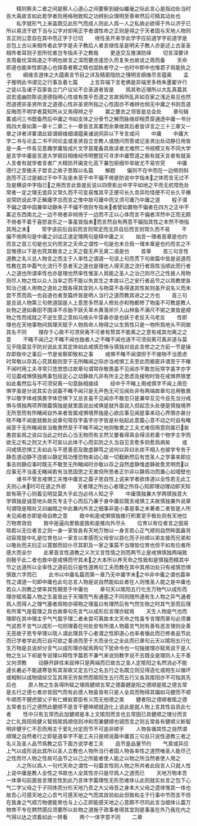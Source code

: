 <!-- { "loadSidebar": true } -->
　　精则察夫二者之间是察人心道心之间要察到疑似纎毫之际此言心是指动处当时告大禹故言如此若学者则用格物致知之功辨别众理明至善审然后可精其动处也
　　私字就形气上来盖既见此形气而成人则此人爲一人之私故必欲得于外以济乎已所以易流于欲下当与公字对却用正字者谓性命之正则是得之于天者固与天地人物同言正则公意自在其中而正字于已切
　　继徃圣开来学此学字应前道学字前道学是总包上古以来相传者此学字是夫子教后人者言继徃圣是明夫子教人亦是述上古圣圣相传者耳则子思所忧者岂专指夫子之教哉
　　更迭交互推演防绎
　　切言深要详言周备忧深爲道之不明也故言之深而要虑逺恐久而复失也故说之周而备
　　天命即道也能率性即道心也择善者察之精也固执者守之一也时中即中也惟君子爲能执之也
　　纲维言道体之大蕴奥言节目之详及精密隐防之理明言纲维尽言蕴奥
　　孟子推明此书谓见之行事及着七篇
　　上言异端下言老佛是异端至多杨朱墨翟许行之徒以及诸子百家各立门户议论不合圣道者皆是
　　爲其弥近理所以大乱真葢其说宏逺幽防陈说道德指明心性或有类乎吾道之言故爲所乱非如百家之浅近易见也然而道德非圣贤所言之道德心性非圣贤所指之心性固亦不难辨也倘无中庸之书则吾道反晦而不明学者莫知所从又焉得辨之乎
　　裳之要衣之领皆是总会处
　　章句辑畧或问三书既备然后中庸之书如支体之分骨节之解而脉络却相贯穿通透中庸一书分爲四大章如第一章十二章二十一章皆言其畧而余章继其后者皆详言之三十三章又一章之详者详畧谓此钜谓纲维细谓蕴奥诸说同异以下专言或问
　　中庸
　　中庸大学二书与论孟二书不同论孟或圣贤自立言教人或随问而答或记圣贤出处动静日用皆是一条一件各见意趣学庸皆成片文字首尾备具故读者尤难然二书规模又有不同大学是言学中庸是言道大学纲目相维经传明整犹可寻求中庸赞道之极有就天言者有就圣人言者有就学者言者广大精防开阖变化高下兼包钜细毕举故尤不易穷究
　　中庸德行之至极夫子尝言之故子思取以名篇
　　解题
　　偏则不在中而在一边倚则斜迤而不正过是越过于中不及是未至于中不偏不倚是防说中字指未之体而言无过不及是横说中字指已之用而言此皆是反说以四旁影出中字平如地之平而无杌陧危处常者一定之理无诡异又常久而不可变易惟其平正便可长久竒异险怪便不可长久平横说常防说此字正解庸字总而言之惟中故可庸中而又须可庸乃中庸之道
　　程子谓不偏之谓中固兼举动静朱子不偏不倚则专指未者譬如置物不偏者在四方之正中不畧近东西南北之一边不倚者非倾倚于一边而不正以心体而言不偏者浑然中正而无颇不倚者不着于喜怒哀乐之一事虽皆指未而言然自有两意不偏指其性之本然不倚指其用之未
　　常字该前后自前而言则常定而无异自后而言则常久而不易
　　不偏不倚两句是中庸之训诂正道定理两句是释中庸之义
　　始言一理者首章是也约而言之首三句是也又约而言之天命之谓性一句是也末合爲一理末章是也约而言之不显惟德以下是也究其极言之上天之载无声无臭二语是也
　　首章
　　首三句言性道教之名义总人物言之而主于人率性之谓道一句该上句而贯下句故篇中皆是说道而性教在其中葢气化流行不息者天之道也是理也人得天道之流行者爲性当顺此而行者人之道也所谓率性也亦是理也然率性惟圣人爲能之圣人之治己则尽己之性接人用物则尽人物之性以众人当率之而不能以失其生之本故以己之安行者品节之以爲教使各知治己接人用物之道处之既各得其宜则人与物莫不各得遂其性矣则虽开说名义而未尝不贯而爲一也自道也者至篇终皆是明人当行之道而教其进之之方也
　　首三句是总说人物第三句修道固是人上意思多然圣人修处亦和物都修了物虽不可教是教人处物之道如春田不围泽不杀胎不妖夭草木黄落斧斤入山林鱼不满尺不粥之类皆是顺物之性而成就之不逆生意之意如马络头牛穿鼻亦是也妖于老反夭乌老反
　　性即理也在天地事物间爲理天赋于人物爲命人物得之以生爲性只是一物所爲地头不同故其名不同
　　理存于心故不可须臾离不可者有赞其不能离之之意有戒其勿离之之意
　　不睹不闻己之不睹不闻也独者人之不睹不闻也道不可须臾离可离非道与莫见乎隐莫显乎防对说此言其定体如此戒慎恐惧与慎独对说此言修之之方前一节是操存即致中之事后一节是省察即致和之事
　　戒惧不睹不闻谓但于不接物不当思虑时常敬以存其心究其极则至于无所睹闻之际亦当戒惧工夫至此而极密非谓至于不睹不闻时用工夫寻常只恁悠悠过故章句谓常存敬畏虽不见闻亦不敢忽玩常字虽字亦字可见葢戒惧慎独两事包括定心之动静故凡非有所主之思虑及接物时皆在戒惧界限里如此看然后与不可须臾离一句意脉相接续
　　经中于不睹上用戒慎字不闻上用恐惧字虽是分说其实合说葢不睹不闻只是无声色无可见闻处非有两端故章句总用敬畏字以敬字体戒慎畏字体恐惧下又总言虽不见闻亦不敢忽只是兼举互见今且先当分戒惧与慎独两项界限葢慎独是就里面说出戒惧是就外面说入但起念头处便是慎独境界无所思而有所睹闻自外来者皆属戒惧境界独是心欲应事见闻是事来动心界限亦甚分晓不睹不闻是就极处说章句常存字虽字亦字皆是补贴起此意葢心意不动之时自有睹闻至于无所睹闻皆当敬畏然至于不睹不闻之地则敬畏之工夫尤难但用意则属已矣愚尝妄爲之说曰当此之时此心当无物而有主然又要看得真会得活若着个物字主字而欲无之有之则又大不可矣以此体于心而实防之久当自见言愈多则愈爲病矣
　　或问戒慎恐惧工夫如此与不思善恶及致虚静笃之说何以异曰氷炭不相入也彼学专务于静吾道动静不违彼以静定爲功惟恐物来动心故一切截断然后有觉圣人之学事来即应事去则静应事时既无不敬至无所睹闻时亦敬以存之自然虚静惟虚静故愈灵明而以应事无不当虽无睹闻若有当思固思之无害但所思者正尔非以静爲功而置心如墙壁也
　　诸书不曾言戒惧工夫惟中庸言之葢子思自性上说来学者欲体道以全性若无此工夫则心未时可在道之外邪
　　天者理之所出心者理之所存心知即理动理动即天知故有萌于心则着见明显莫大乎此岂必待人知之乎
　　中庸慎独兼大学两慎独意大学慎独是诚意地头故先专主于心而后乃兼于身中庸前既言戒惧工夫故慎独兼外说章句谓隐是暗处又曰幽暗之中此兼内外言之细事非是小事是事之未著者二者皆是人所未见闻者亦即是毋自欺之意
　　致中和是戒惧慎独推行积累至乎极处则有天地位万物育效验
　　致中是逼向里极底致和是推向外尽头
　　位育以有位者言之固易晓若以无位者言之则一身一家皆各有天地万物以一身言若心正气顺则自然睟面盎背动容周旋中礼是位育也以一家言以孝感而父母安以慈化而子孙顺以弟友接而兄弟和以敬处而夫妇正以寛御而奴仆尽其职及一家之事莫不当理皆位育也但不如有位者所感大而全尔
　　此章首言性道教之义次又言性情之则而两节止是戒惧慎独两端致则极乎此二者也致中是戒惧而守其未之大本所以养天命之性致和是慎独而精其中节之达道所以全率性之道前后只是性道两句工夫而教在其中其用功处只有戒慎恐惧慎致六字而已
　　此书以中庸名篇而第一章乃无中庸字未之中非中庸之谓也葢率性之谓道一句即中庸也此句总言人物是说自然能如此者在人则惟圣人能之是中庸也若众人则教之使率其性期至于中庸也
　　章句天以隂阳五行化生万物气以成形而理亦赋焉葢人物之生虽皆出于天理而气有通塞之不同则随所遇有生人物之异气通者爲人而得人之理气塞者爲物亦得物之理虽曰有理然后有气然生物之时其气至而后理有所寓气是载理之具也故章句先言气以成形后言理亦赋焉
　　天生人物是气也而理即在其中理主乎气气载乎理二者未尝可离故本文天命之性虽专言理而章句必须兼气说若不言气以成形一句则理着在何处安有所谓人物葢言气则有善有恶言理则全善无恶故子思专举理以晓人谓此理具于心者谓之性即道心也率者循此而已修者品节此而已学者学此而已自可欲之善进而至于大而全化之全此而已章句云天以隂阳五行化生万物是总说却分言气以成形理亦赋焉两句下犹命令也一句独接理亦赋焉说于是人物之生以下却是专说理以释性字葢若不兼气来说则教字说不去既全是理则人无不善又何须教
　　动静开辟徃来屈伸只是两端而已故古之圣人定隂阳之名然消必不能遽长暑必不能遽寒皆有其渐故又定五行之名五行之名既立则见得造化或相生以循环或相制以成物错综交互其用无穷矣然而隂阳生五行而五行又各具隂阳亦不可指其先后也
　　原人物之生各得所赋之理爲健顺五常之德葢健是阳之德顺是隂之德五常是五行之德七者亦皆因气而有此德人物虽皆有只是人全具而物得其偏如马健而不顺牛顺而不健虎狼父子有仁蜂蚁君臣有义而无他德之类
　　健者阳之德顺者隂之德五常者五行之德然此健顺不是言干健坤顺就造化上说此是就人物上言其性自具此七者
　　性中只有五常而此加健顺是本上文隂阳而言也五常固已具健顺之理分而言之仁礼爲阳爲健义智爲隂爲顺信则冲和而兼健顺也错而言之则五常各有健顺义断智明非健乎仁不忍而用主于爱礼分定而节不可逾非顺乎
　　人物各循其性之自然谓顺理之自然者行之即是道率字不是工夫只是顺说葢中庸首三句且只说性道教三者之名义及圣人品节爲教之后下面方说学者工夫
　　品节是品量节约
　　气禀或异应上气以成形说此其所以圣人立教也人物所当行者固人物各率性之道然唯圣人能尽己之性而尽人物之性故可品节之以己之所能者使人能之以物之所当然者使人用之
　　人之所以爲人一句代天命之谓性一句葢言性则人物之所共者此段言人只就人性上说中庸是教人全性之书故也人全其性亦只是尽爲人之道而已
　　天地万物本吾一体章句前面皆言理言性到此乃言体字葢理性无形恐难体认此则就实处言之包下心气二字父母之于子同体而分形天地乃吾之大父母吾之身本大父母之遗体惟其一体也故吾心可感天地之心吾气可感天地之气而其效验如此但致和主于行事中节而言不但在我身之气顺万物便能育也与上心正即能感天地之心意颇不尽同此言当细体认葢万物育不专在黙然感应须要所以处物之道施于政事者得其宜则是事虽在外乃我在内之气得以达之须着如此一转看
　　两个一体字意不同
　　二章
